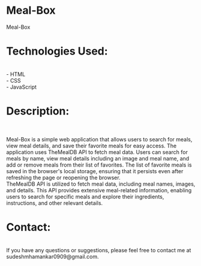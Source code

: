 # Meal-Box
Meal-Box
<br>
# Technologies Used:
<br>
- HTML
<br>
- CSS
<br>
- JavaScript
<br>

# Description:
<br>

Meal-Box is a simple web application that allows users to search for meals, view meal details, and save their favorite meals for easy access. The application uses TheMealDB API to fetch meal data. Users can search for meals by name, view meal details including an image and meal name, and add or remove meals from their list of favorites. The list of favorite meals is saved in the browser's local storage, ensuring that it persists even after refreshing the page or reopening the browser.
<br>
TheMealDB API is utilized to fetch meal data, including meal names, images, and details. This API provides extensive meal-related information, enabling users to search for specific meals and explore their ingredients, instructions, and other relevant details.
<br>
# Contact:
<br>
If you have any questions or suggestions, please feel free to contact me at sudeshmhamankar0909@gmail.com.
<br>
